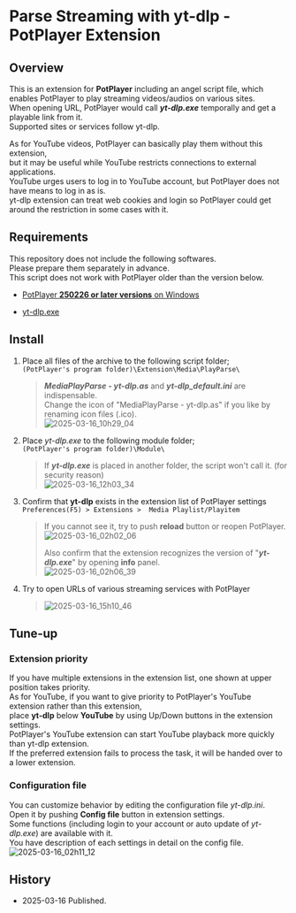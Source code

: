 ﻿# Parse Streaming with yt-dlp - PotPlayer Extension
  
  
## Overview
This is an extension for **PotPlayer** including an angel script file, which enables PotPlayer to play streaming videos/audios on various sites.  
When opening URL, PotPlayer would call ***yt-dlp.exe*** temporally and get a playable link from it.  
Supported sites or services follow yt-dlp.  
  
As for YouTube videos, PotPlayer can basically play them without this extension,  
but it may be useful while YouTube restricts connections to external applications.  
YouTube urges users to log in to YouTube account, but PotPlayer does not have means to log in as is.  
yt-dlp extension can treat web cookies and login so PotPlayer could get around the restriction in some cases with it.  
  
  
  
## Requirements
This repository does not include the following softwares.  
Please prepare them separately in advance.  
This script does not work with PotPlayer older than the version below.  
  
- [PotPlayer **250226 or later versions** on Windows](https://potplayer.tv/)
  
- [yt-dlp.exe](https://github.com/yt-dlp/yt-dlp/releases)
  
  
  
## Install

1. Place all files of the archive to the following script folder;  
	`(PotPlayer's program folder)\Extension\Media\PlayParse\`
	>  
	>***MediaPlayParse - yt-dlp.as*** and ***yt-dlp_default.ini*** are indispensable.  
	>Change the icon of "MediaPlayParse - yt-dlp.as" if you like by renaming icon files (.ico).   
	>![2025-03-16_10h29_04](https://github.com/user-attachments/assets/e3950518-e204-488f-a60c-36ba02e8c2fb)  

2. Place *yt-dlp.exe* to the following module folder;  
	`(PotPlayer's program folder)\Module\`  
	>  
	>If ***yt-dlp.exe*** is placed in another folder, the script won't call it. (for security reason)  
	>![2025-03-16_12h03_34](https://github.com/user-attachments/assets/9d395cb4-797c-4258-87c0-2db420056d1e)

3. Confirm that **yt-dlp** exists in the extension list of PotPlayer settings  
	`Preferences(F5) > Extensions >  Media Playlist/Playitem`
	>  
 	>If you cannot see it, try to push **reload** button or reopen PotPlayer.
	>![2025-03-16_02h02_06](https://github.com/user-attachments/assets/e4aa7177-7ba3-4f8a-8373-dbdd0d83f091)  
	>  
 	>Also confirm that the extension recognizes the version of "***yt-dlp.exe***" by opening **info** panel.  
 	>![2025-03-16_02h06_39](https://github.com/user-attachments/assets/fa517e1c-e837-4326-aff1-c4255994c96b)  

4. Try to open URLs of various streaming services with PotPlayer  
	>  
	>![2025-03-16_15h10_46](https://github.com/user-attachments/assets/9bfe5d03-fb40-424c-8e46-c4057f47d62e)  
  
  
  
## Tune-up
  
### Extension priority
If you have multiple extensions in the extension list, one shown at upper position takes priority.  
As for YouTube, if you want to give priority to PotPlayer's YouTube extension rather than this extension,   
place **yt-dlp** below **YouTube** by using Up/Down buttons in the extension settings.  
PotPlayer's YouTube extension can start YouTube playback more quickly than yt-dlp extension.  
If the preferred extension fails to process the task, it will be handed over to a lower extension.  
  
  
### Configuration file
You can customize behavior by editing the configuration file *yt-dlp.ini*.  
Open it by pushing **Config file** button in extension settings.  
Some functions (including login to your account or auto update of *yt-dlp.exe*) are available with it.  
You have description of each settings in detail on the config file.  
![2025-03-16_02h11_12](https://github.com/user-attachments/assets/265f0fd4-2ae0-4968-9ca7-7d973ce95644)  
  
  
## History
  
- 2025-03-16 Published.
  
  
